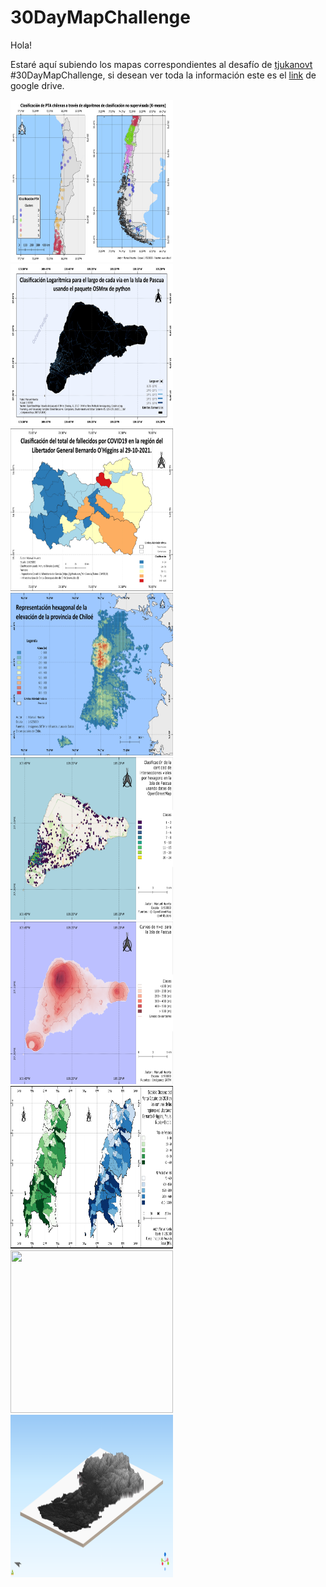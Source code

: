 # 30DayMapChallenge

Hola!

Estaré aquí subiendo los mapas correspondientes al desafío de [tjukanovt](https://github.com/tjukanovt/30DayMapChallenge) #30DayMapChallenge, si desean ver toda la información este es el [link](https://drive.google.com/drive/folders/1ECTE8wcxsj2rFyp0f8pB7K5HojM3LL0p?usp=sharing) de google drive.

<p float="left">
  <img src="maps/30DayMapChallengeDay01.png" width="260" height="260" />
  <img src="maps/30DayMapChallengeDay02.png" width="260" height="260" />
  <img src="maps/30DayMapChallengeDay03.png" width="260" height="260" />
  <img src="maps/30DayMapChallengeDay04.png" width="260" height="260" />
  <img src="maps/30DayMapChallengeDay05.png" width="260" height="260" />
  <img src="maps/30DayMapChallengeDay06.png" width="260" height="260" />
  <img src="maps/30DayMapChallengeDay0708.png" width="260" height="260" />
  <img src="maps/30DayMapChallengeDay09.png" width="260" height="260" />
  <img src="maps/30DayMapChallengeDay11.png" width="260" height="260" />
</p>